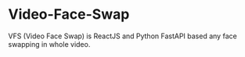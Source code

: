 # Video-Face-Swap
VFS (Video Face Swap) is ReactJS and Python FastAPI based any face swapping in whole video. 
